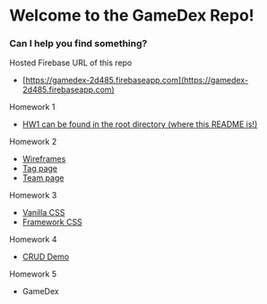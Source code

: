 # Welcome to the GameDex Repo!


### Can I help you find something?

Hosted Firebase URL of this repo
* [https://gamedex-2d485.firebaseapp.com](https://gamedex-2d485.firebaseapp.com)

Homework 1
* [HW1 can be found in the root directory (where this README is!)](#)

Homework 2
* [Wireframes](tree/master/public/wireframes)
* [Tag page](tree/master/public/tags)
* [Team page](tree/master/public/team.html)

Homework 3
* [Vanilla CSS](tree/master/public/vanilla)
* [Framework CSS](tree/master/public/bootstrap)

Homework 4
* [CRUD Demo](tree/master/public/demo)

Homework 5
* GameDex